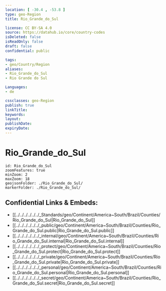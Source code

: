 ```yaml
---
location: [ -30.4 , -53.8 ] 
type: geo-Region
title: Rio_Grande_do_Sul

license: CC BY-SA 4.0
source: https://datahub.io/core/country-codes
isDeleted: false
isReadOnly: false
draft: false
confidential: public

tags:
- geo/Country/Region
aliases:
- Rio_Grande_do_Sul
- Rio Grande do Sul

Languages:
- de

cssclasses: geo-Region
publish: true
linkTitle: 
keywords: 
layout: 
publishDate: 
expiryDate: 
---
```


# Rio_Grande_do_Sul

```leaflet
id: Rio_Grande_do_Sul
zoomFeatures: true 
minZoom: 2 
maxZoom: 18
geojsonFolder: ./Rio_Grande_do_Sul/
markerFolder: ./Rio_Grande_do_Sul/
```


## Confidential Links & Embeds: 
- [[../../../../../../_Standards/geo/Continent/America~South/Brazil/Counties/Rio_Grande_do_Sul|Rio_Grande_do_Sul]] 
- [[../../../../../../_public/geo/Continent/America~South/Brazil/Counties/Rio_Grande_do_Sul.public|Rio_Grande_do_Sul.public]] 
- [[../../../../../../_internal/geo/Continent/America~South/Brazil/Counties/Rio_Grande_do_Sul.internal|Rio_Grande_do_Sul.internal]] 
- [[../../../../../../_protect/geo/Continent/America~South/Brazil/Counties/Rio_Grande_do_Sul.protect|Rio_Grande_do_Sul.protect]] 
- [[../../../../../../_private/geo/Continent/America~South/Brazil/Counties/Rio_Grande_do_Sul.private|Rio_Grande_do_Sul.private]] 
- [[../../../../../../_personal/geo/Continent/America~South/Brazil/Counties/Rio_Grande_do_Sul.personal|Rio_Grande_do_Sul.personal]] 
- [[../../../../../../_secret/geo/Continent/America~South/Brazil/Counties/Rio_Grande_do_Sul.secret|Rio_Grande_do_Sul.secret]] 

